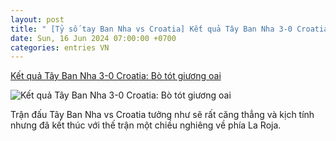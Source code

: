 ```yaml
---
layout: post
title: " [Tỷ số tay Ban Nha vs Croatia] Kết quả Tây Ban Nha 3-0 Croatia: Bò tót giương oai"
date: Sun, 16 Jun 2024 07:00:00 +0700
categories: entries VN
---
```

[Kết quả Tây Ban Nha 3-0 Croatia: Bò tót giương oai](https://bongdaplus.vn/euro-cup-chau-au/ket-qua-tay-ban-nha-vs-croatia-bo-tot-giuong-oai-4351762406.html)

![Kết quả Tây Ban Nha 3-0 Croatia: Bò tót giương oai](https://cdn.bongdaplus.vn/assets/Assets/Media/2024/06/16/77/ket-qua-tay-ban-nha-vs-croatia.jpg)

Trận đấu Tây Ban Nha vs Croatia tưởng như sẽ rất căng thẳng và kịch tính nhưng đã kết thúc với thế trận một chiều nghiêng về phía La Roja.

